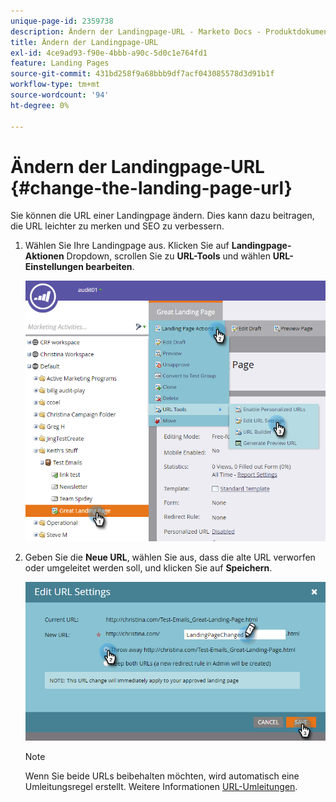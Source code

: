 ```yaml
---
unique-page-id: 2359738
description: Ändern der Landingpage-URL - Marketo Docs - Produktdokumentation
title: Ändern der Landingpage-URL
exl-id: 4ce9ad93-f90e-4bbb-a90c-5d0c1e764fd1
feature: Landing Pages
source-git-commit: 431bd258f9a68bbb9df7acf043085578d3d91b1f
workflow-type: tm+mt
source-wordcount: '94'
ht-degree: 0%

---
```


# Ändern der Landingpage-URL {#change-the-landing-page-url}

Sie können die URL einer Landingpage ändern. Dies kann dazu beitragen, die URL leichter zu merken und SEO zu verbessern.

1. Wählen Sie Ihre Landingpage aus. Klicken Sie auf **Landingpage-Aktionen** Dropdown, scrollen Sie zu **URL-Tools** und wählen **URL-Einstellungen bearbeiten**.

   ![](assets/one.png)

1. Geben Sie die **Neue URL**, wählen Sie aus, dass die alte URL verworfen oder umgeleitet werden soll, und klicken Sie auf **Speichern**.

   ![](assets/two.png)

   >[!NOTE]
   >
   >Wenn Sie beide URLs beibehalten möchten, wird automatisch eine Umleitungsregel erstellt. Weitere Informationen [URL-Umleitungen](/help/marketo/product-docs/demand-generation/landing-pages/personalizing-landing-pages/redirect-a-url-path.md).
